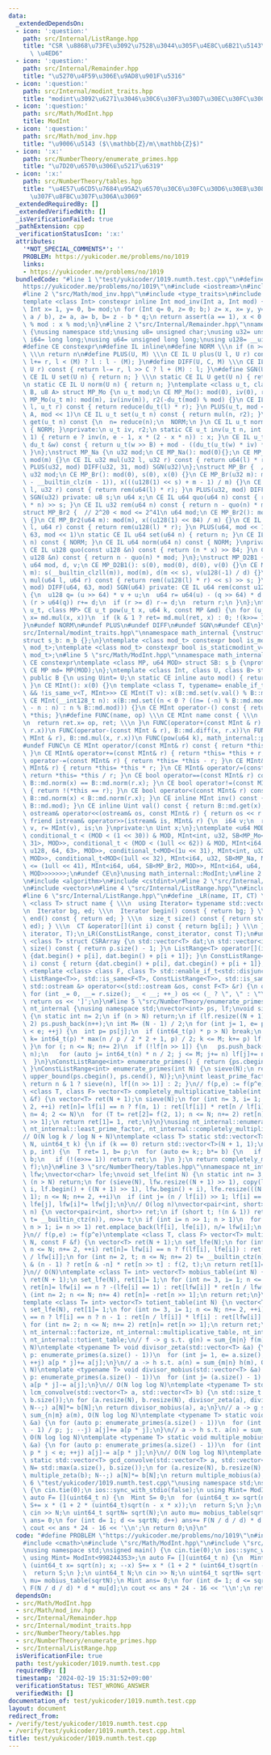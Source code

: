 ```yaml
---
data:
  _extendedDependsOn:
  - icon: ':question:'
    path: src/Internal/ListRange.hpp
    title: "CSR \u8868\u73FE\u3092\u7528\u3044\u305F\u4E8C\u6B21\u5143\u914D\u5217\
      \ \u4ED6"
  - icon: ':question:'
    path: src/Internal/Remainder.hpp
    title: "\u5270\u4F59\u306E\u9AD8\u901F\u5316"
  - icon: ':question:'
    path: src/Internal/modint_traits.hpp
    title: "modint\u3092\u6271\u3046\u30C6\u30F3\u30D7\u30EC\u30FC\u30C8"
  - icon: ':question:'
    path: src/Math/ModInt.hpp
    title: ModInt
  - icon: ':question:'
    path: src/Math/mod_inv.hpp
    title: "\u9006\u5143 ($\\mathbb{Z}/m\\mathbb{Z}$)"
  - icon: ':x:'
    path: src/NumberTheory/enumerate_primes.hpp
    title: "\u7D20\u6570\u306E\u5217\u6319"
  - icon: ':x:'
    path: src/NumberTheory/tables.hpp
    title: "\u4E57\u6CD5\u7684\u95A2\u6570\u30C6\u30FC\u30D6\u30EB\u3084 gcd \u7573\
      \u307F\u8FBC\u307F\u306A\u3069"
  _extendedRequiredBy: []
  _extendedVerifiedWith: []
  _isVerificationFailed: true
  _pathExtension: cpp
  _verificationStatusIcon: ':x:'
  attributes:
    '*NOT_SPECIAL_COMMENTS*': ''
    PROBLEM: https://yukicoder.me/problems/no/1019
    links:
    - https://yukicoder.me/problems/no/1019
  bundledCode: "#line 1 \"test/yukicoder/1019.numth.test.cpp\"\n#define PROBLEM \"\
    https://yukicoder.me/problems/no/1019\"\n#include <iostream>\n#include <cmath>\n\
    #line 2 \"src/Math/mod_inv.hpp\"\n#include <type_traits>\n#include <cassert>\n\
    template <class Int> constexpr inline Int mod_inv(Int a, Int mod) {\n static_assert(std::is_signed_v<Int>);\n\
    \ Int x= 1, y= 0, b= mod;\n for (Int q= 0, z= 0; b;) z= x, x= y, y= z - y * (q=\
    \ a / b), z= a, a= b, b= z - b * q;\n return assert(a == 1), x < 0 ? mod - (-x)\
    \ % mod : x % mod;\n}\n#line 2 \"src/Internal/Remainder.hpp\"\nnamespace math_internal\
    \ {\nusing namespace std;\nusing u8= unsigned char;\nusing u32= unsigned;\nusing\
    \ i64= long long;\nusing u64= unsigned long long;\nusing u128= __uint128_t;\n\
    #define CE constexpr\n#define IL inline\n#define NORM \\\n if (n >= mod) n-= mod;\
    \ \\\n return n\n#define PLUS(U, M) \\\n CE IL U plus(U l, U r) const { return\
    \ l+= r, l < (M) ? l : l - (M); }\n#define DIFF(U, C, M) \\\n CE IL U diff(U l,\
    \ U r) const { return l-= r, l >> C ? l + (M) : l; }\n#define SGN(U) \\\n static\
    \ CE IL U set(U n) { return n; } \\\n static CE IL U get(U n) { return n; } \\\
    \n static CE IL U norm(U n) { return n; }\ntemplate <class u_t, class du_t, u8\
    \ B, u8 A> struct MP_Mo {\n u_t mod;\n CE MP_Mo(): mod(0), iv(0), r2(0) {}\n CE\
    \ MP_Mo(u_t m): mod(m), iv(inv(m)), r2(-du_t(mod) % mod) {}\n CE IL u_t mul(u_t\
    \ l, u_t r) const { return reduce(du_t(l) * r); }\n PLUS(u_t, mod << 1)\n DIFF(u_t,\
    \ A, mod << 1)\n CE IL u_t set(u_t n) const { return mul(n, r2); }\n CE IL u_t\
    \ get(u_t n) const {\n  n= reduce(n);\n  NORM;\n }\n CE IL u_t norm(u_t n) const\
    \ { NORM; }\nprivate:\n u_t iv, r2;\n static CE u_t inv(u_t n, int e= 6, u_t x=\
    \ 1) { return e ? inv(n, e - 1, x * (2 - x * n)) : x; }\n CE IL u_t reduce(const\
    \ du_t &w) const { return u_t(w >> B) + mod - ((du_t(u_t(w) * iv) * mod) >> B);\
    \ }\n};\nstruct MP_Na {\n u32 mod;\n CE MP_Na(): mod(0){};\n CE MP_Na(u32 m):\
    \ mod(m) {}\n CE IL u32 mul(u32 l, u32 r) const { return u64(l) * r % mod; }\n\
    \ PLUS(u32, mod) DIFF(u32, 31, mod) SGN(u32)\n};\nstruct MP_Br {  // mod < 2^31\n\
    \ u32 mod;\n CE MP_Br(): mod(0), s(0), x(0) {}\n CE MP_Br(u32 m): mod(m), s(95\
    \ - __builtin_clz(m - 1)), x(((u128(1) << s) + m - 1) / m) {}\n CE IL u32 mul(u32\
    \ l, u32 r) const { return rem(u64(l) * r); }\n PLUS(u32, mod) DIFF(u32, 31, mod)\
    \ SGN(u32) private: u8 s;\n u64 x;\n CE IL u64 quo(u64 n) const { return (u128(x)\
    \ * n) >> s; }\n CE IL u32 rem(u64 n) const { return n - quo(n) * mod; }\n};\n\
    struct MP_Br2 {  // 2^20 < mod <= 2^41\n u64 mod;\n CE MP_Br2(): mod(0), x(0)\
    \ {}\n CE MP_Br2(u64 m): mod(m), x((u128(1) << 84) / m) {}\n CE IL u64 mul(u64\
    \ l, u64 r) const { return rem(u128(l) * r); }\n PLUS(u64, mod << 1)\n DIFF(u64,\
    \ 63, mod << 1)\n static CE IL u64 set(u64 n) { return n; }\n CE IL u64 get(u64\
    \ n) const { NORM; }\n CE IL u64 norm(u64 n) const { NORM; }\nprivate:\n u64 x;\n\
    \ CE IL u128 quo(const u128 &n) const { return (n * x) >> 84; }\n CE IL u64 rem(const\
    \ u128 &n) const { return n - quo(n) * mod; }\n};\nstruct MP_D2B1 {\n u8 s;\n\
    \ u64 mod, d, v;\n CE MP_D2B1(): s(0), mod(0), d(0), v(0) {}\n CE MP_D2B1(u64\
    \ m): s(__builtin_clzll(m)), mod(m), d(m << s), v(u128(-1) / d) {}\n CE IL u64\
    \ mul(u64 l, u64 r) const { return rem((u128(l) * r) << s) >> s; }\n PLUS(u64,\
    \ mod) DIFF(u64, 63, mod) SGN(u64) private: CE IL u64 rem(const u128 &u) const\
    \ {\n  u128 q= (u >> 64) * v + u;\n  u64 r= u64(u) - (q >> 64) * d - d;\n  if\
    \ (r > u64(q)) r+= d;\n  if (r >= d) r-= d;\n  return r;\n }\n};\ntemplate <class\
    \ u_t, class MP> CE u_t pow(u_t x, u64 k, const MP &md) {\n for (u_t ret= md.set(1);;\
    \ x= md.mul(x, x))\n  if (k & 1 ? ret= md.mul(ret, x) : 0; !(k>>= 1)) return ret;\n\
    }\n#undef NORM\n#undef PLUS\n#undef DIFF\n#undef SGN\n#undef CE\n}\n#line 3 \"\
    src/Internal/modint_traits.hpp\"\nnamespace math_internal {\nstruct m_b {};\n\
    struct s_b: m_b {};\n}\ntemplate <class mod_t> constexpr bool is_modint_v= std::is_base_of_v<math_internal::m_b,\
    \ mod_t>;\ntemplate <class mod_t> constexpr bool is_staticmodint_v= std::is_base_of_v<math_internal::s_b,\
    \ mod_t>;\n#line 5 \"src/Math/ModInt.hpp\"\nnamespace math_internal {\n#define\
    \ CE constexpr\ntemplate <class MP, u64 MOD> struct SB: s_b {\nprotected:\n static\
    \ CE MP md= MP(MOD);\n};\ntemplate <class Int, class U, class B> struct MInt:\
    \ public B {\n using Uint= U;\n static CE inline auto mod() { return B::md.mod;\
    \ }\n CE MInt(): x(0) {}\n template <class T, typename= enable_if_t<is_modint_v<T>\
    \ && !is_same_v<T, MInt>>> CE MInt(T v): x(B::md.set(v.val() % B::md.mod)) {}\n\
    \ CE MInt(__int128_t n): x(B::md.set((n < 0 ? ((n= (-n) % B::md.mod) ? B::md.mod\
    \ - n : n) : n % B::md.mod))) {}\n CE MInt operator-() const { return MInt() -\
    \ *this; }\n#define FUNC(name, op) \\\n CE MInt name const { \\\n  MInt ret; \\\
    \n  return ret.x= op, ret; \\\n }\n FUNC(operator+(const MInt & r), B::md.plus(x,\
    \ r.x))\n FUNC(operator-(const MInt & r), B::md.diff(x, r.x))\n FUNC(operator*(const\
    \ MInt & r), B::md.mul(x, r.x))\n FUNC(pow(u64 k), math_internal::pow(x, k, B::md))\n\
    #undef FUNC\n CE MInt operator/(const MInt& r) const { return *this * r.inv();\
    \ }\n CE MInt& operator+=(const MInt& r) { return *this= *this + r; }\n CE MInt&\
    \ operator-=(const MInt& r) { return *this= *this - r; }\n CE MInt& operator*=(const\
    \ MInt& r) { return *this= *this * r; }\n CE MInt& operator/=(const MInt& r) {\
    \ return *this= *this / r; }\n CE bool operator==(const MInt& r) const { return\
    \ B::md.norm(x) == B::md.norm(r.x); }\n CE bool operator!=(const MInt& r) const\
    \ { return !(*this == r); }\n CE bool operator<(const MInt& r) const { return\
    \ B::md.norm(x) < B::md.norm(r.x); }\n CE inline MInt inv() const { return mod_inv<Int>(val(),\
    \ B::md.mod); }\n CE inline Uint val() const { return B::md.get(x); }\n friend\
    \ ostream& operator<<(ostream& os, const MInt& r) { return os << r.val(); }\n\
    \ friend istream& operator>>(istream& is, MInt& r) {\n  i64 v;\n  return is >>\
    \ v, r= MInt(v), is;\n }\nprivate:\n Uint x;\n};\ntemplate <u64 MOD> using ModInt=\
    \ conditional_t < (MOD < (1 << 30)) & MOD, MInt<int, u32, SB<MP_Mo<u32, u64, 32,\
    \ 31>, MOD>>, conditional_t < (MOD < (1ull << 62)) & MOD, MInt<i64, u64, SB<MP_Mo<u64,\
    \ u128, 64, 63>, MOD>>, conditional_t<MOD<(1u << 31), MInt<int, u32, SB<MP_Na,\
    \ MOD>>, conditional_t<MOD<(1ull << 32), MInt<i64, u32, SB<MP_Na, MOD>>, conditional_t<MOD\
    \ <= (1ull << 41), MInt<i64, u64, SB<MP_Br2, MOD>>, MInt<i64, u64, SB<MP_D2B1,\
    \ MOD>>>>>>>;\n#undef CE\n}\nusing math_internal::ModInt;\n#line 2 \"src/NumberTheory/enumerate_primes.hpp\"\
    \n#include <algorithm>\n#include <cstdint>\n#line 2 \"src/Internal/ListRange.hpp\"\
    \n#include <vector>\n#line 4 \"src/Internal/ListRange.hpp\"\n#include <iterator>\n\
    #line 6 \"src/Internal/ListRange.hpp\"\n#define _LR(name, IT, CT) \\\n template\
    \ <class T> struct name { \\\n  using Iterator= typename std::vector<T>::IT; \\\
    \n  Iterator bg, ed; \\\n  Iterator begin() const { return bg; } \\\n  Iterator\
    \ end() const { return ed; } \\\n  size_t size() const { return std::distance(bg,\
    \ ed); } \\\n  CT &operator[](int i) const { return bg[i]; } \\\n }\n_LR(ListRange,\
    \ iterator, T);\n_LR(ConstListRange, const_iterator, const T);\n#undef _LR\ntemplate\
    \ <class T> struct CSRArray {\n std::vector<T> dat;\n std::vector<int> p;\n size_t\
    \ size() const { return p.size() - 1; }\n ListRange<T> operator[](int i) { return\
    \ {dat.begin() + p[i], dat.begin() + p[i + 1]}; }\n ConstListRange<T> operator[](int\
    \ i) const { return {dat.cbegin() + p[i], dat.cbegin() + p[i + 1]}; }\n};\ntemplate\
    \ <template <class> class F, class T> std::enable_if_t<std::disjunction_v<std::is_same<F<T>,\
    \ ListRange<T>>, std::is_same<F<T>, ConstListRange<T>>, std::is_same<F<T>, CSRArray<T>>>,\
    \ std::ostream &> operator<<(std::ostream &os, const F<T> &r) {\n os << '[';\n\
    \ for (int _= 0, __= r.size(); _ < __; ++_) os << (_ ? \", \" : \"\") << r[_];\n\
    \ return os << ']';\n}\n#line 5 \"src/NumberTheory/enumerate_primes.hpp\"\nnamespace\
    \ nt_internal {\nusing namespace std;\nvector<int> ps, lf;\nvoid sieve(int N)\
    \ {\n static int n= 2;\n if (n > N) return;\n if (lf.resize((N + 1) >> 1); n ==\
    \ 2) ps.push_back(n++);\n int M= (N - 1) / 2;\n for (int j= 1, e= ps.size(); j\
    \ < e; ++j) {\n  int p= ps[j];\n  if (int64_t(p) * p > N) break;\n  for (auto\
    \ k= int64_t(p) * max(n / p / 2 * 2 + 1, p) / 2; k <= M; k+= p) lf[k]+= p * !lf[k];\n\
    \ }\n for (; n <= N; n+= 2)\n  if (!lf[n >> 1]) {\n   ps.push_back(lf[n >> 1]=\
    \ n);\n   for (auto j= int64_t(n) * n / 2; j <= M; j+= n) lf[j]+= n * !lf[j];\n\
    \  }\n}\nConstListRange<int> enumerate_primes() { return {ps.cbegin(), ps.cend()};\
    \ }\nConstListRange<int> enumerate_primes(int N) {\n sieve(N);\n return {ps.cbegin(),\
    \ upper_bound(ps.cbegin(), ps.cend(), N)};\n}\nint least_prime_factor(int n) {\
    \ return n & 1 ? sieve(n), lf[(n >> 1)] : 2; }\n// f(p,e) := f(p^e)\ntemplate\
    \ <class T, class F> vector<T> completely_multiplicative_table(int N, const F\
    \ &f) {\n vector<T> ret(N + 1);\n sieve(N);\n for (int n= 3, i= 1; n <= N; n+=\
    \ 2, ++i) ret[n]= lf[i] == n ? f(n, 1) : ret[lf[i]] * ret[n / lf[i]];\n if (int\
    \ n= 4; 2 <= N)\n  for (T t= ret[2]= f(2, 1); n <= N; n+= 2) ret[n]= t * ret[n\
    \ >> 1];\n return ret[1]= 1, ret;\n}\n}\nusing nt_internal::enumerate_primes,\
    \ nt_internal::least_prime_factor, nt_internal::completely_multiplicative_table;\n\
    // O(N log k / log N + N)\ntemplate <class T> static std::vector<T> pow_table(int\
    \ N, uint64_t k) {\n if (k == 0) return std::vector<T>(N + 1, 1);\n auto f= [k](int\
    \ p, int) {\n  T ret= 1, b= p;\n  for (auto e= k;; b*= b) {\n   if (e & 1) ret*=\
    \ b;\n   if (!(e>>= 1)) return ret;\n  }\n };\n return completely_multiplicative_table<T>(N,\
    \ f);\n}\n#line 3 \"src/NumberTheory/tables.hpp\"\nnamespace nt_internal {\nvector<int>\
    \ lfw;\nvector<char> lfe;\nvoid set_lfe(int N) {\n static int n= 3, i= 1;\n if\
    \ (n > N) return;\n for (sieve(N), lfw.resize((N + 1) >> 1), copy(lf.begin() +\
    \ i, lf.begin() + ((N + 1) >> 1), lfw.begin() + i), lfe.resize(((N + 1) >> 1),\
    \ 1); n <= N; n+= 2, ++i)\n  if (int j= (n / lf[i]) >> 1; lf[i] == lf[j]) lfe[i]+=\
    \ lfe[j], lfw[i]*= lfw[j];\n}\n// O(log n)\nvector<pair<int, short>> factorize(int\
    \ n) {\n vector<pair<int, short>> ret;\n if (short t; !(n & 1)) ret.emplace_back(2,\
    \ t= __builtin_ctz(n)), n>>= t;\n if (int i= n >> 1; n > 1)\n  for (set_lfe(n);\
    \ n > 1; i= n >> 1) ret.emplace_back(lf[i], lfe[i]), n/= lfw[i];\n return ret;\n\
    }\n// f(p,e) := f(p^e)\ntemplate <class T, class F> vector<T> multiplicative_table(int\
    \ N, const F &f) {\n vector<T> ret(N + 1);\n set_lfe(N);\n for (int n= 3, i= 1;\
    \ n <= N; n+= 2, ++i) ret[n]= lfw[i] == n ? f(lf[i], lfe[i]) : ret[lfw[i]] * ret[n\
    \ / lfw[i]];\n for (int n= 2, t; n <= N; n+= 2) t= __builtin_ctz(n), ret[n]= n\
    \ & (n - 1) ? ret[n & -n] * ret[n >> t] : f(2, t);\n return ret[1]= 1, ret;\n\
    }\n// O(N)\ntemplate <class T= int> vector<T> mobius_table(int N) {\n vector<T>\
    \ ret(N + 1);\n set_lfe(N), ret[1]= 1;\n for (int n= 3, i= 1; n <= N; n+= 2, ++i)\
    \ ret[n]= lfw[i] == n ? -(lfe[i] == 1) : ret[lfw[i]] * ret[n / lfw[i]];\n for\
    \ (int n= 2; n <= N; n+= 4) ret[n]= -ret[n >> 1];\n return ret;\n}\n// O(N)\n\
    template <class T= int> vector<T> totient_table(int N) {\n vector<T> ret(N + 1);\n\
    \ set_lfe(N), ret[1]= 1;\n for (int n= 3, i= 1; n <= N; n+= 2, ++i) ret[n]= lfw[i]\
    \ == n ? lf[i] == n ? n - 1 : ret[n / lf[i]] * lf[i] : ret[lfw[i]] * ret[n / lfw[i]];\n\
    \ for (int n= 2; n <= N; n+= 2) ret[n]= ret[n >> 1];\n return ret;\n}\n}\nusing\
    \ nt_internal::factorize, nt_internal::multiplicative_table, nt_internal::mobius_table,\
    \ nt_internal::totient_table;\n// f -> g s.t. g(n) = sum_{m|n} f(m), O(N log log\
    \ N)\ntemplate <typename T> void divisor_zeta(std::vector<T> &a) {\n for (auto\
    \ p: enumerate_primes(a.size() - 1))\n  for (int j= 1, e= a.size(); p * j < e;\
    \ ++j) a[p * j]+= a[j];\n}\n// a -> h s.t. a(n) = sum_{m|n} h(m), O(N log log\
    \ N)\ntemplate <typename T> void divisor_mobius(std::vector<T> &a) {\n for (auto\
    \ p: enumerate_primes(a.size() - 1))\n  for (int j= (a.size() - 1) / p; j; --j)\
    \ a[p * j]-= a[j];\n}\n// O(N log log N)\ntemplate <typename T> std::vector<T>\
    \ lcm_convolve(std::vector<T> a, std::vector<T> b) {\n std::size_t N= std::max(a.size(),\
    \ b.size());\n for (a.resize(N), b.resize(N), divisor_zeta(a), divisor_zeta(b);\
    \ N--;) a[N]*= b[N];\n return divisor_mobius(a), a;\n}\n// a -> g s.t. g(n) =\
    \ sum_{n|m} a(m), O(N log log N)\ntemplate <typename T> static void multiple_zeta(std::vector<T>\
    \ &a) {\n for (auto p: enumerate_primes(a.size() - 1))\n  for (int j= (a.size()\
    \ - 1) / p; j; --j) a[j]+= a[p * j];\n}\n// a -> h s.t. a(n) = sum_{n|m} h(m),\
    \ O(N log log N)\ntemplate <typename T> static void multiple_mobius(std::vector<T>\
    \ &a) {\n for (auto p: enumerate_primes(a.size() - 1))\n  for (int j= 1, e= a.size();\
    \ p * j < e; ++j) a[j]-= a[p * j];\n}\n// O(N log log N)\ntemplate <typename T>\
    \ static std::vector<T> gcd_convolve(std::vector<T> a, std::vector<T> b) {\n std::size_t\
    \ N= std::max(a.size(), b.size());\n for (a.resize(N), b.resize(N), multiple_zeta(a),\
    \ multiple_zeta(b); N--;) a[N]*= b[N];\n return multiple_mobius(a), a;\n}\n#line\
    \ 6 \"test/yukicoder/1019.numth.test.cpp\"\nusing namespace std;\nsigned main()\
    \ {\n cin.tie(0);\n ios::sync_with_stdio(false);\n using Mint= ModInt<998244353>;\n\
    \ auto F= [](uint64_t n) {\n  Mint S= 0;\n  for (uint64_t x= sqrt(n); x; --x)\
    \ S+= x * (1 + 2 * (uint64_t)sqrt(n - x * x));\n  return S;\n };\n uint64_t N;\n\
    \ cin >> N;\n uint64_t sqrtN= sqrt(N);\n auto mu= mobius_table(sqrtN);\n Mint\
    \ ans= 0;\n for (int d= 1; d <= sqrtN; d++) ans+= F(N / d / d) * d * mu[d];\n\
    \ cout << ans * 24 - 16 << '\\n';\n return 0;\n}\n"
  code: "#define PROBLEM \"https://yukicoder.me/problems/no/1019\"\n#include <iostream>\n\
    #include <cmath>\n#include \"src/Math/ModInt.hpp\"\n#include \"src/NumberTheory/tables.hpp\"\
    \nusing namespace std;\nsigned main() {\n cin.tie(0);\n ios::sync_with_stdio(false);\n\
    \ using Mint= ModInt<998244353>;\n auto F= [](uint64_t n) {\n  Mint S= 0;\n  for\
    \ (uint64_t x= sqrt(n); x; --x) S+= x * (1 + 2 * (uint64_t)sqrt(n - x * x));\n\
    \  return S;\n };\n uint64_t N;\n cin >> N;\n uint64_t sqrtN= sqrt(N);\n auto\
    \ mu= mobius_table(sqrtN);\n Mint ans= 0;\n for (int d= 1; d <= sqrtN; d++) ans+=\
    \ F(N / d / d) * d * mu[d];\n cout << ans * 24 - 16 << '\\n';\n return 0;\n}\n"
  dependsOn:
  - src/Math/ModInt.hpp
  - src/Math/mod_inv.hpp
  - src/Internal/Remainder.hpp
  - src/Internal/modint_traits.hpp
  - src/NumberTheory/tables.hpp
  - src/NumberTheory/enumerate_primes.hpp
  - src/Internal/ListRange.hpp
  isVerificationFile: true
  path: test/yukicoder/1019.numth.test.cpp
  requiredBy: []
  timestamp: '2024-02-19 15:31:52+09:00'
  verificationStatus: TEST_WRONG_ANSWER
  verifiedWith: []
documentation_of: test/yukicoder/1019.numth.test.cpp
layout: document
redirect_from:
- /verify/test/yukicoder/1019.numth.test.cpp
- /verify/test/yukicoder/1019.numth.test.cpp.html
title: test/yukicoder/1019.numth.test.cpp
---
```

